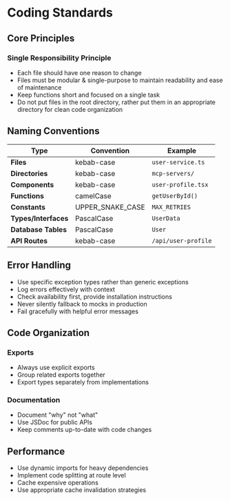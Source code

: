 # Coding Standards

## Core Principles

### Single Responsibility Principle
- Each file should have one reason to change
- Files must be modular & single-purpose to maintain readability and ease of maintenance
- Keep functions short and focused on a single task
- Do not put files in the root directory, rather put them in an appropriate directory for clean code organization

## Naming Conventions

| Type | Convention | Example |
|------|------------|---------|
| **Files** | kebab-case | `user-service.ts` |
| **Directories** | kebab-case | `mcp-servers/` |
| **Components** | kebab-case | `user-profile.tsx` |
| **Functions** | camelCase | `getUserById()` |
| **Constants** | UPPER_SNAKE_CASE | `MAX_RETRIES` |
| **Types/Interfaces** | PascalCase | `UserData` |
| **Database Tables** | PascalCase | `User` |
| **API Routes** | kebab-case | `/api/user-profile` |


## Error Handling

- Use specific exception types rather than generic exceptions
- Log errors effectively with context  
- Check availability first, provide installation instructions
- Never silently fallback to mocks in production
- Fail gracefully with helpful error messages

## Code Organization

### Exports
- Always use explicit exports
- Group related exports together
- Export types separately from implementations

### Documentation
- Document "why" not "what" 
- Use JSDoc for public APIs
- Keep comments up-to-date with code changes

## Performance

- Use dynamic imports for heavy dependencies
- Implement code splitting at route level
- Cache expensive operations
- Use appropriate cache invalidation strategies
